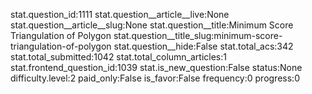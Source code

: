stat.question_id:1111
stat.question__article__live:None
stat.question__article__slug:None
stat.question__title:Minimum Score Triangulation of Polygon
stat.question__title_slug:minimum-score-triangulation-of-polygon
stat.question__hide:False
stat.total_acs:342
stat.total_submitted:1042
stat.total_column_articles:1
stat.frontend_question_id:1039
stat.is_new_question:False
status:None
difficulty.level:2
paid_only:False
is_favor:False
frequency:0
progress:0
